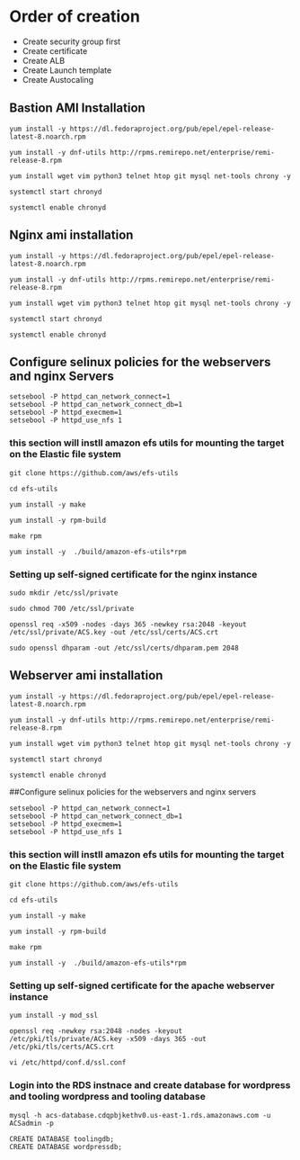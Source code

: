 # Order of creation

* Create security group first
* Create certificate
* Create ALB
* Create Launch template
* Create Austocaling

## Bastion AMI Installation

`yum install -y https://dl.fedoraproject.org/pub/epel/epel-release-latest-8.noarch.rpm`

`yum install -y dnf-utils http://rpms.remirepo.net/enterprise/remi-release-8.rpm`

`yum install wget vim python3 telnet htop git mysql net-tools chrony -y`

`systemctl start chronyd` 

`systemctl enable chronyd`

## Nginx ami installation

```
yum install -y https://dl.fedoraproject.org/pub/epel/epel-release-latest-8.noarch.rpm

yum install -y dnf-utils http://rpms.remirepo.net/enterprise/remi-release-8.rpm

yum install wget vim python3 telnet htop git mysql net-tools chrony -y

systemctl start chronyd

systemctl enable chronyd
```

## Configure selinux policies for the webservers and nginx Servers

```
setsebool -P httpd_can_network_connect=1
setsebool -P httpd_can_network_connect_db=1
setsebool -P httpd_execmem=1
setsebool -P httpd_use_nfs 1
```
### this section will instll amazon efs utils for mounting the target on the Elastic file system

```
git clone https://github.com/aws/efs-utils

cd efs-utils

yum install -y make

yum install -y rpm-build

make rpm 

yum install -y  ./build/amazon-efs-utils*rpm
```

### Setting up self-signed certificate for the nginx instance

```
sudo mkdir /etc/ssl/private

sudo chmod 700 /etc/ssl/private

openssl req -x509 -nodes -days 365 -newkey rsa:2048 -keyout /etc/ssl/private/ACS.key -out /etc/ssl/certs/ACS.crt

sudo openssl dhparam -out /etc/ssl/certs/dhparam.pem 2048
```

## Webserver ami installation

```
yum install -y https://dl.fedoraproject.org/pub/epel/epel-release-latest-8.noarch.rpm

yum install -y dnf-utils http://rpms.remirepo.net/enterprise/remi-release-8.rpm

yum install wget vim python3 telnet htop git mysql net-tools chrony -y

systemctl start chronyd

systemctl enable chronyd
```


##Configure selinux policies for the webservers and nginx servers

```
setsebool -P httpd_can_network_connect=1
setsebool -P httpd_can_network_connect_db=1
setsebool -P httpd_execmem=1
setsebool -P httpd_use_nfs 1

```
### this section will instll amazon efs utils for mounting the target on the Elastic file system

```
git clone https://github.com/aws/efs-utils

cd efs-utils

yum install -y make

yum install -y rpm-build

make rpm 

yum install -y  ./build/amazon-efs-utils*rpm

```
### Setting up self-signed certificate for the apache webserver instance

```
yum install -y mod_ssl

openssl req -newkey rsa:2048 -nodes -keyout /etc/pki/tls/private/ACS.key -x509 -days 365 -out /etc/pki/tls/certs/ACS.crt

vi /etc/httpd/conf.d/ssl.conf
```

### Login into the RDS instnace and create database for wordpress and tooling wordpress and tooling database

```
mysql -h acs-database.cdqpbjkethv0.us-east-1.rds.amazonaws.com -u ACSadmin -p

CREATE DATABASE toolingdb;
CREATE DATABASE wordpressdb;
```